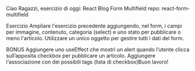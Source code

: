 Ciao Ragazzi,
esercizio di oggi: React Blog Form Multifield
repo: react-form-multifield

Esercizio
Ampliare l'esercizio precedente aggiungendo, nel form, i campi per immagine, contenuto, categoria (select) e uno stato per pubblicare o meno l'articolo. Utilizzare un unico oggetto per gestire tutti i dati del form.

BONUS
Aggiungere uno useEffect che mostri un alert quando l’utente clicca sull’apposita checkbox per pubblicare un articolo.
Aggiungere l'associazione con dei possibili tags (lista di checkbox)Buon lavoro!
